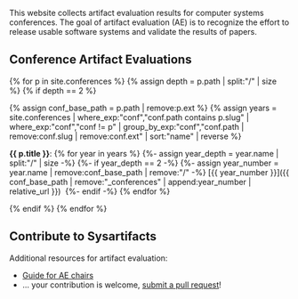 ---
---

This website collects artifact evaluation results for computer systems
conferences. The goal of artifact evaluation (AE) is to recognize the effort to
release usable software systems and validate the results of papers.

## Conference Artifact Evaluations

{% for p in site.conferences %}
  {% assign depth = p.path | split:"/" | size %}
  {% if depth == 2 %}

  {% assign conf_base_path = p.path | remove:p.ext %}
  {% assign years = site.conferences | where_exp:"conf","conf.path contains p.slug" | where_exp:"conf","conf != p" | group_by_exp:"conf","conf.path | remove:conf.slug | remove:conf.ext" | sort:"name" | reverse %}

**{{ p.title }}**:
{% for year in years %}
  {%- assign year_depth = year.name | split:"/" | size -%}
  {%- if year_depth == 2 -%}
  {%- assign year_number = year.name | remove:conf_base_path | remove:"/" -%}
    [{{ year_number }}]({{ conf_base_path | remove:"_conferences" | append:year_number | relative_url }})&nbsp;
  {%- endif -%}
{% endfor %}

  {% endif %}
{% endfor %}

## Contribute to Sysartifacts

Additional resources for artifact evaluation:
- [Guide for AE chairs](chair-guide.md)
- ... your contribution is welcome, [submit a pull request](https://github.com/sysartifacts/sysartifacts.github.io)!

<!-- cannot change the footer template because it's computed only once for all pages -->
<style>#footer { display: none }</style>
